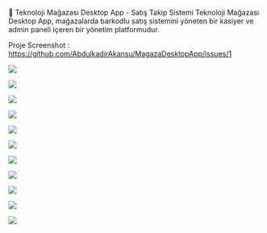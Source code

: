 
📌 Teknoloji Mağazası Desktop App - Satış Takip Sistemi
Teknoloji Mağazası Desktop App, mağazalarda barkodlu satış sistemini yöneten bir kasiyer ve admin paneli içeren bir yönetim platformudur.

Proje Screenshot : https://github.com/AbdulkadirAkansu/MagazaDesktopApp/issues/1

![](https://private-user-images.githubusercontent.com/106327296/407821117-7d5b4dcb-bb53-492b-9d65-5174d1e8738f.png?jwt=eyJhbGciOiJIUzI1NiIsInR5cCI6IkpXVCJ9.eyJpc3MiOiJnaXRodWIuY29tIiwiYXVkIjoicmF3LmdpdGh1YnVzZXJjb250ZW50LmNvbSIsImtleSI6ImtleTUiLCJleHAiOjE3MzgxNjg5MDcsIm5iZiI6MTczODE2ODYwNywicGF0aCI6Ii8xMDYzMjcyOTYvNDA3ODIxMTE3LTdkNWI0ZGNiLWJiNTMtNDkyYi05ZDY1LTUxNzRkMWU4NzM4Zi5wbmc_WC1BbXotQWxnb3JpdGhtPUFXUzQtSE1BQy1TSEEyNTYmWC1BbXotQ3JlZGVudGlhbD1BS0lBVkNPRFlMU0E1M1BRSzRaQSUyRjIwMjUwMTI5JTJGdXMtZWFzdC0xJTJGczMlMkZhd3M0X3JlcXVlc3QmWC1BbXotRGF0ZT0yMDI1MDEyOVQxNjM2NDdaJlgtQW16LUV4cGlyZXM9MzAwJlgtQW16LVNpZ25hdHVyZT0zNWJiNWMwYjYzODljYjFjOTY5ZGIxODFjYTllNTAzNDUzMjg3M2QxZmFmODg1YTk4OThiOTdjM2Q3ZTNiODgyJlgtQW16LVNpZ25lZEhlYWRlcnM9aG9zdCJ9.LuLneIA4_RrW1FLSoWMrztlqB-Ob-LXCrIhNz9WXKEo)

![](https://private-user-images.githubusercontent.com/106327296/407821121-f52f91e5-dffb-4016-839c-198a681171ff.png?jwt=eyJhbGciOiJIUzI1NiIsInR5cCI6IkpXVCJ9.eyJpc3MiOiJnaXRodWIuY29tIiwiYXVkIjoicmF3LmdpdGh1YnVzZXJjb250ZW50LmNvbSIsImtleSI6ImtleTUiLCJleHAiOjE3MzgxNjg5MDcsIm5iZiI6MTczODE2ODYwNywicGF0aCI6Ii8xMDYzMjcyOTYvNDA3ODIxMTIxLWY1MmY5MWU1LWRmZmItNDAxNi04MzljLTE5OGE2ODExNzFmZi5wbmc_WC1BbXotQWxnb3JpdGhtPUFXUzQtSE1BQy1TSEEyNTYmWC1BbXotQ3JlZGVudGlhbD1BS0lBVkNPRFlMU0E1M1BRSzRaQSUyRjIwMjUwMTI5JTJGdXMtZWFzdC0xJTJGczMlMkZhd3M0X3JlcXVlc3QmWC1BbXotRGF0ZT0yMDI1MDEyOVQxNjM2NDdaJlgtQW16LUV4cGlyZXM9MzAwJlgtQW16LVNpZ25hdHVyZT0yNGNlNTZlNGM4MTE2ZmI5M2E3MDI4MzE4MGMwYmNjMzcwODNkNWExYTQ1ZjViZTI5Zjk5MTBiZDAyM2RmMWM0JlgtQW16LVNpZ25lZEhlYWRlcnM9aG9zdCJ9.vWaedEUhPYMlrFm1sRA5vqFgG1PESRFFcC0pCz0wT6M)

![](https://private-user-images.githubusercontent.com/106327296/407821123-fedb9932-e2ee-4682-bf3c-6debd97e385e.png?jwt=eyJhbGciOiJIUzI1NiIsInR5cCI6IkpXVCJ9.eyJpc3MiOiJnaXRodWIuY29tIiwiYXVkIjoicmF3LmdpdGh1YnVzZXJjb250ZW50LmNvbSIsImtleSI6ImtleTUiLCJleHAiOjE3MzgxNjg5MDcsIm5iZiI6MTczODE2ODYwNywicGF0aCI6Ii8xMDYzMjcyOTYvNDA3ODIxMTIzLWZlZGI5OTMyLWUyZWUtNDY4Mi1iZjNjLTZkZWJkOTdlMzg1ZS5wbmc_WC1BbXotQWxnb3JpdGhtPUFXUzQtSE1BQy1TSEEyNTYmWC1BbXotQ3JlZGVudGlhbD1BS0lBVkNPRFlMU0E1M1BRSzRaQSUyRjIwMjUwMTI5JTJGdXMtZWFzdC0xJTJGczMlMkZhd3M0X3JlcXVlc3QmWC1BbXotRGF0ZT0yMDI1MDEyOVQxNjM2NDdaJlgtQW16LUV4cGlyZXM9MzAwJlgtQW16LVNpZ25hdHVyZT0yN2QyZjZjMDk2NWMwMTdmZmY2ZTBiYjkyYjE4NGZjMDgyNDRjNGFjZDcxMzVjOTZmZTVjMGRjZDM5MDFiYTdiJlgtQW16LVNpZ25lZEhlYWRlcnM9aG9zdCJ9.PfOx4gwQ2YJGqFiAIUpBgb-75J9d7z9HYGc1eXfRvJA)


![](https://private-user-images.githubusercontent.com/106327296/407821127-824f8e17-5358-47c7-ae54-22df0ab669bf.png?jwt=eyJhbGciOiJIUzI1NiIsInR5cCI6IkpXVCJ9.eyJpc3MiOiJnaXRodWIuY29tIiwiYXVkIjoicmF3LmdpdGh1YnVzZXJjb250ZW50LmNvbSIsImtleSI6ImtleTUiLCJleHAiOjE3MzgxNjg5MDcsIm5iZiI6MTczODE2ODYwNywicGF0aCI6Ii8xMDYzMjcyOTYvNDA3ODIxMTI3LTgyNGY4ZTE3LTUzNTgtNDdjNy1hZTU0LTIyZGYwYWI2NjliZi5wbmc_WC1BbXotQWxnb3JpdGhtPUFXUzQtSE1BQy1TSEEyNTYmWC1BbXotQ3JlZGVudGlhbD1BS0lBVkNPRFlMU0E1M1BRSzRaQSUyRjIwMjUwMTI5JTJGdXMtZWFzdC0xJTJGczMlMkZhd3M0X3JlcXVlc3QmWC1BbXotRGF0ZT0yMDI1MDEyOVQxNjM2NDdaJlgtQW16LUV4cGlyZXM9MzAwJlgtQW16LVNpZ25hdHVyZT1jMWI2NDZjNTVlZjhlZjcyNTlmNzE3NjgyNTkyZTViYjFjMjZiOWE3OGM1ZGU1NGYzZTJhNmZlY2QyMTVjYTFhJlgtQW16LVNpZ25lZEhlYWRlcnM9aG9zdCJ9.0pZfNAOh4R2_cOuiZdgPHIVObTxnnh9vu5vuF0K6zUg)


![](https://private-user-images.githubusercontent.com/106327296/407821126-0baa9b40-2cbd-4df9-90a1-c7b53b21e68d.png?jwt=eyJhbGciOiJIUzI1NiIsInR5cCI6IkpXVCJ9.eyJpc3MiOiJnaXRodWIuY29tIiwiYXVkIjoicmF3LmdpdGh1YnVzZXJjb250ZW50LmNvbSIsImtleSI6ImtleTUiLCJleHAiOjE3MzgxNjg5MDcsIm5iZiI6MTczODE2ODYwNywicGF0aCI6Ii8xMDYzMjcyOTYvNDA3ODIxMTI2LTBiYWE5YjQwLTJjYmQtNGRmOS05MGExLWM3YjUzYjIxZTY4ZC5wbmc_WC1BbXotQWxnb3JpdGhtPUFXUzQtSE1BQy1TSEEyNTYmWC1BbXotQ3JlZGVudGlhbD1BS0lBVkNPRFlMU0E1M1BRSzRaQSUyRjIwMjUwMTI5JTJGdXMtZWFzdC0xJTJGczMlMkZhd3M0X3JlcXVlc3QmWC1BbXotRGF0ZT0yMDI1MDEyOVQxNjM2NDdaJlgtQW16LUV4cGlyZXM9MzAwJlgtQW16LVNpZ25hdHVyZT00N2NiYzAwMzZmNTZkZDhiN2MxNDAyN2VjNDAwYTg0YzdkMGY3Y2E2ODBlNmQ0Mzk0MTE4ZDE1OWFjODBjMjBlJlgtQW16LVNpZ25lZEhlYWRlcnM9aG9zdCJ9.eYCMB3dLhKw2WPdDv47Hv-5Nayug9MS_BTxWe3gKgEs)

![](https://private-user-images.githubusercontent.com/106327296/407821118-7c619f64-80a3-4538-8715-992ac62dad3b.png?jwt=eyJhbGciOiJIUzI1NiIsInR5cCI6IkpXVCJ9.eyJpc3MiOiJnaXRodWIuY29tIiwiYXVkIjoicmF3LmdpdGh1YnVzZXJjb250ZW50LmNvbSIsImtleSI6ImtleTUiLCJleHAiOjE3MzgxNjg5MDcsIm5iZiI6MTczODE2ODYwNywicGF0aCI6Ii8xMDYzMjcyOTYvNDA3ODIxMTE4LTdjNjE5ZjY0LTgwYTMtNDUzOC04NzE1LTk5MmFjNjJkYWQzYi5wbmc_WC1BbXotQWxnb3JpdGhtPUFXUzQtSE1BQy1TSEEyNTYmWC1BbXotQ3JlZGVudGlhbD1BS0lBVkNPRFlMU0E1M1BRSzRaQSUyRjIwMjUwMTI5JTJGdXMtZWFzdC0xJTJGczMlMkZhd3M0X3JlcXVlc3QmWC1BbXotRGF0ZT0yMDI1MDEyOVQxNjM2NDdaJlgtQW16LUV4cGlyZXM9MzAwJlgtQW16LVNpZ25hdHVyZT04NzNiNDQ5YzkwMTc3OGVmMTA4YmFiN2I1YTY0NWMyOTE5NWE4OWUxOGM5YTliZjRjODkwN2EzNGJiZGZkYTJiJlgtQW16LVNpZ25lZEhlYWRlcnM9aG9zdCJ9.2qUmU06p_dPGy-5RfWfitmQqQsS68OBzEAyCy9Ome-k)

![](https://private-user-images.githubusercontent.com/106327296/407821120-b7beace3-c0b3-40f7-ac53-2367d8ab9980.png?jwt=eyJhbGciOiJIUzI1NiIsInR5cCI6IkpXVCJ9.eyJpc3MiOiJnaXRodWIuY29tIiwiYXVkIjoicmF3LmdpdGh1YnVzZXJjb250ZW50LmNvbSIsImtleSI6ImtleTUiLCJleHAiOjE3MzgxNjg5MDcsIm5iZiI6MTczODE2ODYwNywicGF0aCI6Ii8xMDYzMjcyOTYvNDA3ODIxMTIwLWI3YmVhY2UzLWMwYjMtNDBmNy1hYzUzLTIzNjdkOGFiOTk4MC5wbmc_WC1BbXotQWxnb3JpdGhtPUFXUzQtSE1BQy1TSEEyNTYmWC1BbXotQ3JlZGVudGlhbD1BS0lBVkNPRFlMU0E1M1BRSzRaQSUyRjIwMjUwMTI5JTJGdXMtZWFzdC0xJTJGczMlMkZhd3M0X3JlcXVlc3QmWC1BbXotRGF0ZT0yMDI1MDEyOVQxNjM2NDdaJlgtQW16LUV4cGlyZXM9MzAwJlgtQW16LVNpZ25hdHVyZT0zNTc4NTkyYzA2Njk1ZTU1ZDNjMzNjNTM2ZDg0MTgxMTJiODliNDMwOThmNWEwYzE1MWFmNWFhNmM5OThlODUzJlgtQW16LVNpZ25lZEhlYWRlcnM9aG9zdCJ9.WYretbaEENC62SjSmYMkGkqeplLFTRHp4aHa3g8Tjfo)


![](https://private-user-images.githubusercontent.com/106327296/407821122-2239d8b6-bd70-484d-8696-82e8b83f15cd.png?jwt=eyJhbGciOiJIUzI1NiIsInR5cCI6IkpXVCJ9.eyJpc3MiOiJnaXRodWIuY29tIiwiYXVkIjoicmF3LmdpdGh1YnVzZXJjb250ZW50LmNvbSIsImtleSI6ImtleTUiLCJleHAiOjE3MzgxNjg5MDgsIm5iZiI6MTczODE2ODYwOCwicGF0aCI6Ii8xMDYzMjcyOTYvNDA3ODIxMTIyLTIyMzlkOGI2LWJkNzAtNDg0ZC04Njk2LTgyZThiODNmMTVjZC5wbmc_WC1BbXotQWxnb3JpdGhtPUFXUzQtSE1BQy1TSEEyNTYmWC1BbXotQ3JlZGVudGlhbD1BS0lBVkNPRFlMU0E1M1BRSzRaQSUyRjIwMjUwMTI5JTJGdXMtZWFzdC0xJTJGczMlMkZhd3M0X3JlcXVlc3QmWC1BbXotRGF0ZT0yMDI1MDEyOVQxNjM2NDhaJlgtQW16LUV4cGlyZXM9MzAwJlgtQW16LVNpZ25hdHVyZT02N2QxZGIzODFlMjA1MTM4MDllM2RjZWFmN2MxNTRhMTMxMDViMmUzZjRmNTJjNGI3M2ZkMWQ3YjM1YjkxMTc2JlgtQW16LVNpZ25lZEhlYWRlcnM9aG9zdCJ9.A0Ku5kSDmvft9OZ50-UitMTUYbfIY6O9lfGJg7KA9jQ)


![](https://private-user-images.githubusercontent.com/106327296/407821125-8441f80e-62c0-4456-8b49-7d9ef942bd18.png?jwt=eyJhbGciOiJIUzI1NiIsInR5cCI6IkpXVCJ9.eyJpc3MiOiJnaXRodWIuY29tIiwiYXVkIjoicmF3LmdpdGh1YnVzZXJjb250ZW50LmNvbSIsImtleSI6ImtleTUiLCJleHAiOjE3MzgxNjg5MDgsIm5iZiI6MTczODE2ODYwOCwicGF0aCI6Ii8xMDYzMjcyOTYvNDA3ODIxMTI1LTg0NDFmODBlLTYyYzAtNDQ1Ni04YjQ5LTdkOWVmOTQyYmQxOC5wbmc_WC1BbXotQWxnb3JpdGhtPUFXUzQtSE1BQy1TSEEyNTYmWC1BbXotQ3JlZGVudGlhbD1BS0lBVkNPRFlMU0E1M1BRSzRaQSUyRjIwMjUwMTI5JTJGdXMtZWFzdC0xJTJGczMlMkZhd3M0X3JlcXVlc3QmWC1BbXotRGF0ZT0yMDI1MDEyOVQxNjM2NDhaJlgtQW16LUV4cGlyZXM9MzAwJlgtQW16LVNpZ25hdHVyZT0wZDVkMDgyOTljNzNlMjA0MzUyMDU0MDAzMDVlY2U5MzYwYjlmYjY1ZDllYWQ3Nzk1MjRlNWY3MGU0ODA1Y2QxJlgtQW16LVNpZ25lZEhlYWRlcnM9aG9zdCJ9.t0wQmO8Pq1mznsNVmVWM4M6xOSI2zo8w9oKsddb2QOg)


![](https://private-user-images.githubusercontent.com/106327296/407821119-f66f48dd-bede-446a-9c0b-7ccee6a9c987.png?jwt=eyJhbGciOiJIUzI1NiIsInR5cCI6IkpXVCJ9.eyJpc3MiOiJnaXRodWIuY29tIiwiYXVkIjoicmF3LmdpdGh1YnVzZXJjb250ZW50LmNvbSIsImtleSI6ImtleTUiLCJleHAiOjE3MzgxNjg5MDgsIm5iZiI6MTczODE2ODYwOCwicGF0aCI6Ii8xMDYzMjcyOTYvNDA3ODIxMTE5LWY2NmY0OGRkLWJlZGUtNDQ2YS05YzBiLTdjY2VlNmE5Yzk4Ny5wbmc_WC1BbXotQWxnb3JpdGhtPUFXUzQtSE1BQy1TSEEyNTYmWC1BbXotQ3JlZGVudGlhbD1BS0lBVkNPRFlMU0E1M1BRSzRaQSUyRjIwMjUwMTI5JTJGdXMtZWFzdC0xJTJGczMlMkZhd3M0X3JlcXVlc3QmWC1BbXotRGF0ZT0yMDI1MDEyOVQxNjM2NDhaJlgtQW16LUV4cGlyZXM9MzAwJlgtQW16LVNpZ25hdHVyZT02ZWMxYWZhYmIxNWU2OTg2NTM1MGZkMTkzOThmZWVmOTVjZDU2YzkzZWUzZmUwMDk1OTI5YjliZDQ3Yjk2NTdkJlgtQW16LVNpZ25lZEhlYWRlcnM9aG9zdCJ9.HeKVj2bQXmO4bgpAbBGC_jB3A0I4ptoCuQOc00mPGLU)

![](https://private-user-images.githubusercontent.com/106327296/407821124-f17b4464-0cbf-4cb5-8ff6-abb51a35b040.png?jwt=eyJhbGciOiJIUzI1NiIsInR5cCI6IkpXVCJ9.eyJpc3MiOiJnaXRodWIuY29tIiwiYXVkIjoicmF3LmdpdGh1YnVzZXJjb250ZW50LmNvbSIsImtleSI6ImtleTUiLCJleHAiOjE3MzgxNjg5MDgsIm5iZiI6MTczODE2ODYwOCwicGF0aCI6Ii8xMDYzMjcyOTYvNDA3ODIxMTI0LWYxN2I0NDY0LTBjYmYtNGNiNS04ZmY2LWFiYjUxYTM1YjA0MC5wbmc_WC1BbXotQWxnb3JpdGhtPUFXUzQtSE1BQy1TSEEyNTYmWC1BbXotQ3JlZGVudGlhbD1BS0lBVkNPRFlMU0E1M1BRSzRaQSUyRjIwMjUwMTI5JTJGdXMtZWFzdC0xJTJGczMlMkZhd3M0X3JlcXVlc3QmWC1BbXotRGF0ZT0yMDI1MDEyOVQxNjM2NDhaJlgtQW16LUV4cGlyZXM9MzAwJlgtQW16LVNpZ25hdHVyZT03NmRhODZkNGExMDZjNDI1ZDkzYzk5MDc2N2EwNThjMmRkYjQyMDBmOWE3YjM3MzQ2NDE5ZTE4MjU3NzI4ZGNiJlgtQW16LVNpZ25lZEhlYWRlcnM9aG9zdCJ9.gpty_XlY192GoxvqCISmdq3n6Xicpb7Nv3xl3wG5YZ4)
